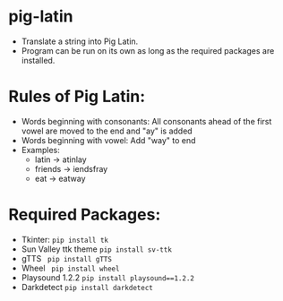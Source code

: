 # pig-latin
* Translate a string into Pig Latin.
* Program can be run on its own as long as the required packages are installed.

# Rules of Pig Latin:
* Words beginning with consonants: All consonants ahead of the first vowel are moved to the end and "ay" is added
* Words beginning with vowel: Add "way" to end
* Examples:
    * latin -> atinlay
    * friends -> iendsfray
    * eat -> eatway

# Required Packages:
* Tkinter: `` pip install tk ``
* Sun Valley ttk theme `` pip install sv-ttk ``
* gTTS `` pip install gTTS``
* Wheel `` pip install wheel``
* Playsound 1.2.2 `` pip install playsound==1.2.2 ``
* Darkdetect `` pip install darkdetect ``